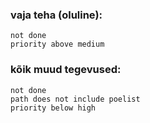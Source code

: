 
### vaja teha (oluline):
```tasks
not done
priority above medium
```

### kõik muud tegevused:
```tasks
not done
path does not include poelist
priority below high
```